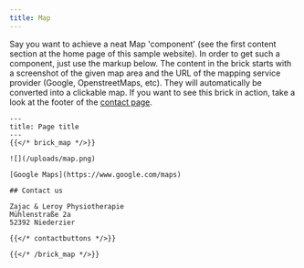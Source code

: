 ```yaml
---
title: Map
---
```


Say you want to achieve a neat Map 'component' (see the first content section at the  home page of this sample website).
In order to get such a component, just use the markup below. The content in the brick starts with a screenshot of the given map area and the URL of the mapping service provider (Google, OpenstreetMaps, etc). They will automatically be converted into a clickable map. If you want to see this brick in action, take a look at the footer of the [contact page](/contact/).

```
---
title: Page title
---
{{</* brick_map */>}}

![](/uploads/map.png)

[Google Maps](https://www.google.com/maps)

## Contact us

Zajac & Leroy Physiotherapie
Mühlenstraße 2a
52392 Niederzier

{{</* contactbuttons */>}}

{{</* /brick_map */>}}
```
<!--{{< brick_map >}}{{< /brick_map >}}-->
